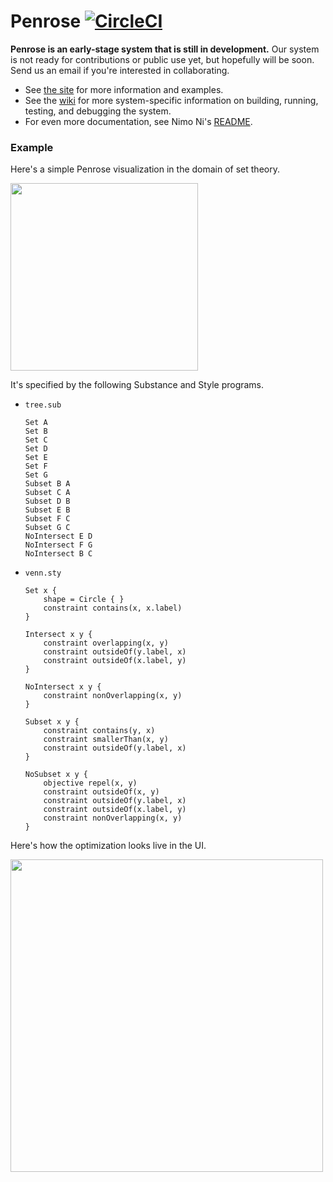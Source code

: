 # Penrose [![CircleCI](https://circleci.com/gh/penrose/penrose/tree/master.svg?style=svg)](https://circleci.com/gh/penrose/penrose/tree/master)

**Penrose is an early-stage system that is still in development.** Our system is not ready for contributions or public use yet, but hopefully will be soon. Send us an email if you're interested in collaborating.

* See [the site](http://www.penrose.ink/) for more information and examples. 
* See the [wiki](https://github.com/penrose/penrose/wiki) for more system-specific information on building, running, testing, and debugging the system. 
* For even more documentation, see Nimo Ni's [README](https://github.com/wodeni/notes-public/blob/master/penrose/archive/ramp-down.md).

### Example

Here's a simple Penrose visualization in the domain of set theory.

<img src="https://i.imgur.com/3JHZeaX.png" width=300>

It's specified by the following Substance and Style programs.

- `tree.sub`
    ```
    Set A
    Set B
    Set C
    Set D
    Set E
    Set F
    Set G
    Subset B A
    Subset C A 
    Subset D B
    Subset E B
    Subset F C
    Subset G C
    NoIntersect E D
    NoIntersect F G
    NoIntersect B C
    ```
- `venn.sty`
    ```
    Set x {
        shape = Circle { }
        constraint contains(x, x.label)
    }

    Intersect x y {
        constraint overlapping(x, y)
        constraint outsideOf(y.label, x)
        constraint outsideOf(x.label, y)
    }

    NoIntersect x y {
        constraint nonOverlapping(x, y)
    }

    Subset x y {
        constraint contains(y, x)
        constraint smallerThan(x, y)
        constraint outsideOf(y.label, x)
    }

    NoSubset x y {
        objective repel(x, y)
        constraint outsideOf(x, y)
        constraint outsideOf(y.label, x)
        constraint outsideOf(x.label, y)
        constraint nonOverlapping(x, y)
    }
    ```

Here's how the optimization looks live in the UI. 

<img src="https://github.com/penrose/penrose/blob/master/assets/penrose_readme.gif?raw=true" width=500>
